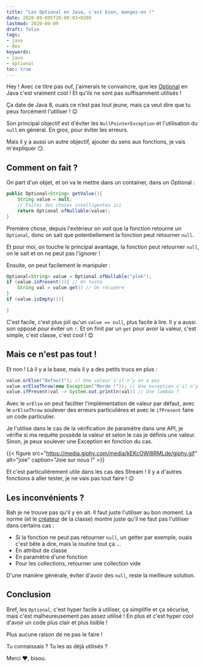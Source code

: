 ```yaml
---
title: "Les Optional en Java, c'est bien, mangez-en !"
date: 2020-09-095T20:00:03+0200
lastmod: 2020-09-09
draft: false
tags: 
- java
- dev
keywords: 
- java
- optional
toc: true
---
```


Hey ! Avec ce titre pas ouf, j'aimerais te convaincre, que les [Optional](https://docs.oracle.com/javase/8/docs/api/java/util/Optional.html)
 en Java c'est vraiment cool ! Et qu'ils ne sont pas suffisamment utilisés !

Ça date de Java 8, ouais ce n’est pas tout jeune, mais ça veut dire que tu peux forcément l'utiliser ! :wink:

Son principal objectif est d'éviter les `NullPointerException` et l'utilisation du `null` en général.
En gros, pour éviter les erreurs.

Mais il y a aussi un autre objectif, ajouter du sens aux fonctions, je vais m'expliquer :smirk:.

## Comment on fait ?

On part d'un objet, et on va le mettre dans un container, dans un Optional :
```java
public Optional<String> getValue(){ 
    String value = null; 
    // Faites des choses intelligentes ici 
    return Optional.ofNullable(value); 
}
```
Première chose, depuis l'extérieur on voit que la fonction retourne un `Optional`, donc on sait que potentiellement la fonction peut retourner `null`.

Et pour moi, on touche le principal avantage, la fonction peut retourner `null`, on le sait et on ne peut pas l'ignorer !

Ensuite, on peut facilement le manipuler :
```java
Optional<String> value = Optional.ofNullable("plok");
if (value.isPresent()){ // On teste
    String val = value.get() // On récupère
}
if (value.isEmpty()){

}
```

C'est facile, c'est plus joli qu'un `value == null`, plus facile à lire. Il y a aussi son opposé pour éviter un `!`.
Et on finit par un `get` pour avoir la valeur, c'est simple, c'est classe, c'est cool ! :blush:

## Mais ce n'est pas tout !

Et non ! Là il y a la base, mais il y a des petits trucs en plus :

```java
value.orElse("Default"); // Une valeur s'il n’y en a pas
value.orElseThrow(new Exception("Merde !")); // Une exception s'il n’y en a pas
value.ifPresent(val -> System.out.println(val)) // Une lambda ?
```

Avec le `orElse` on peut faciliter l'implémentation de valeur par défaut, avec le `orElseThrow` soulever des erreurs particulières 
et avec le `ifPresent` faire un code particulier.

Je l'utilise dans le cas de la vérification de paramètre dans une API, je vérifie si ma requête possède la valeur et selon le cas je définis une valeur.
Sinon, je peux soulever une Exception en fonction du cas.

{{< figure src="https://media.giphy.com/media/kEKcOWl8RMLde/giphy.gif" alt="joie" caption="Joie sur nous !" >}}

Et c'est particulièrement utile dans les cas des Stream !
Il y a d'autres fonctions à aller tester, je ne vais pas tout faire ! :wink:

## Les inconvénients ?

Bah je ne trouve pas qu'il y en ait. Il faut juste l'utiliser au bon moment.
La norme (et le [créateur](https://stackoverflow.com/questions/26327957/should-java-8-getters-return-optional-type/26328555#26328555) de la classe) montre juste qu'il ne faut pas l'utiliser dans certains cas :
- Si la fonction ne peut pas retourner `null`, un getter par exemple, ouais c'est bête à dire, mais la routine tout ça ...
- En attribut de classe
- En paramètre d'une fonction
- Pour les collections, retourner une collection vide

D'une manière générale, éviter d'avoir des `null`, reste la meilleure solution.

## Conclusion

Bref, les `Optional`, c'est hyper facile à utiliser, ça simplifie et ça sécurise, mais c'est malheureusement pas assez utilisé !
En plus et c'est hyper cool d'avoir un code plus clair et plus lisible !

Plus aucune raison de ne pas le faire !

Tu connaissais ? Tu les as déjà utilisés ?

Merci :heart:, bisou.
